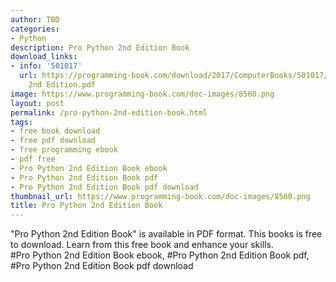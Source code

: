 ```yaml
---
author: TBD
categories:
- Python
description: Pro Python 2nd Edition Book
download_links:
- info: '501017'
  url: https://programming-book.com/download/2017/ComputerBooks/501017/Pro Python
    2nd Edition.pdf
image: https://www.programming-book.com/doc-images/8560.png
layout: post
permalink: /pro-python-2nd-edition-book.html
tags:
- free book download
- free pdf download
- free programming ebook
- pdf free
- Pro Python 2nd Edition Book ebook
- Pro Python 2nd Edition Book pdf
- Pro Python 2nd Edition Book pdf download
thumbnail_url: https://www.programming-book.com/doc-images/8560.png
title: Pro Python 2nd Edition Book
---
```


 
<div class="item-desc text-justify">
  "Pro Python 2nd Edition Book" is available in PDF format. This books is free to download. Learn from this free book and enhance your skills.
  <br>
  #Pro Python 2nd Edition Book ebook, #Pro Python 2nd Edition Book pdf, #Pro Python 2nd Edition Book pdf download
</div>